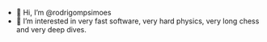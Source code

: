 - 👋 Hi, I’m @rodrigompsimoes
- 👀 I’m interested in very fast software, very hard physics, very long chess and very deep dives.
